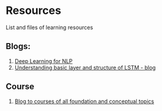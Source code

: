 # Resources
List and files of learning resources


## Blogs:
1. [Deep Learning for NLP](http://colah.github.io/posts/2014-07-NLP-RNNs-Representations/)
2. [Understanding basic layer and structure of LSTM - blog](http://research.google.com/pubs/OriolVinyals.html)

## Course
1. [Blog to courses of all foundation and conceptual topics](https://e2eml.school/blog.html#193)
